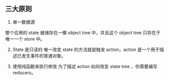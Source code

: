 ## 三大原则


1. 单一数据源

整个应用的 state 被储存在一棵 object tree 中，并且这个 object tree 只存在于唯一一个 store 中。



2. State 是只读的
唯一改变 state 的方法就是触发 action，action 是一个用于描述已发生事件的普通对象。



3. 使用纯函数来执行修改
为了描述 action 如何改变 state tree ，你需要编写 reducers。
